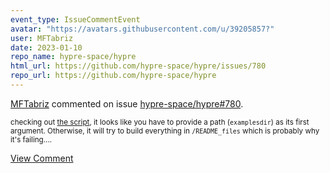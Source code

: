 ```yaml
---
event_type: IssueCommentEvent
avatar: "https://avatars.githubusercontent.com/u/39205857?"
user: MFTabriz
date: 2023-01-10
repo_name: hypre-space/hypre
html_url: https://github.com/hypre-space/hypre/issues/780
repo_url: https://github.com/hypre-space/hypre
---
```


<a href='https://github.com/MFTabriz' target='_blank'>MFTabriz</a> commented on issue <a href='https://github.com/hypre-space/hypre/issues/780' target='_blank'>hypre-space/hypre#780</a>.

<small>checking out [the script](https://github.com/hypre-space/hypre/blob/b9d3eccbe3d5c19da705681d44ba96d2db41500a/src/examples/docs/build_doc.sh), it looks like you have to provide a path (`examplesdir`) as its first argument. Otherwise, it will try to build everything in `/README_files` which is probably why it's failing....</small>

<a href='https://github.com/hypre-space/hypre/issues/780' target='_blank'>View Comment</a>